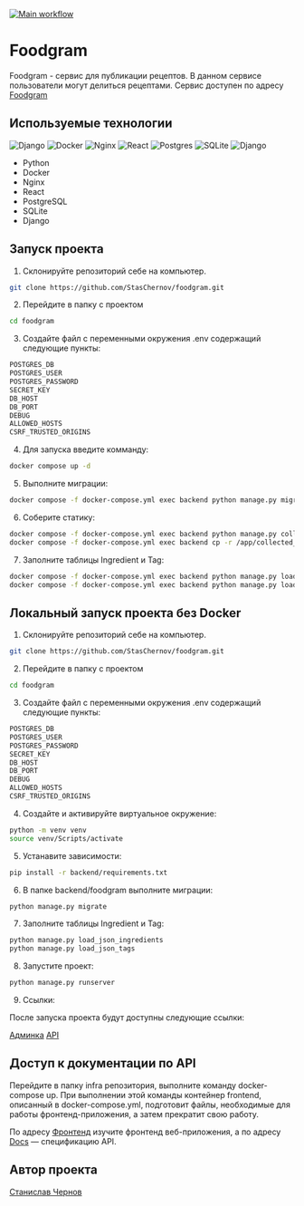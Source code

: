 [![Main workflow](https://github.com/StasChernov/foodgram/actions/workflows/main.yml/badge.svg)](https://github.com/StasChernov/foodgram/actions/workflows/main.yml)

#  Foodgram

Foodgram - сервис для публикации рецептов.
В данном сервисе пользователи могут делиться рецептами.
Сервис доступен по адресу [Foodgram](https://chefoodgram.zapto.org)

## Используемые технологии

![Django](https://img.shields.io/badge/django-%23092E20.svg?style=for-the-badge&logo=django&logoColor=white)
![Docker](https://img.shields.io/badge/docker-%230db7ed.svg?style=for-the-badge&logo=docker&logoColor=white)
![Nginx](https://img.shields.io/badge/nginx-%23009639.svg?style=for-the-badge&logo=nginx&logoColor=white)
![React](https://img.shields.io/badge/react-%2320232a.svg?style=for-the-badge&logo=react&logoColor=%2361DAFB)
![Postgres](https://img.shields.io/badge/Postgres-%23316192.svg?logo=postgresql&logoColor=white)
![SQLite](https://img.shields.io/badge/SQLite-%2307405e.svg?logo=sqlite&logoColor=white)
![Django](https://img.shields.io/badge/Django-%23092E20.svg?logo=django&logoColor=white)

- Python
- Docker
- Nginx
- React
- PostgreSQL
- SQLite
- Django

## Запуск проекта

1. Склонируйте репозиторий себе на компьютер.

```bash
git clone https://github.com/StasChernov/foodgram.git
```

2. Перейдите в папку с проектом

```bash
cd foodgram
```

3. Создайте файл с переменными окружения .env содержащий следующие пункты:

``` bash
POSTGRES_DB
POSTGRES_USER
POSTGRES_PASSWORD
SECRET_KEY
DB_HOST
DB_PORT
DEBUG
ALLOWED_HOSTS
CSRF_TRUSTED_ORIGINS
```

4. Для запуска введите комманду:

```bash
docker compose up -d
```

5. Выполните миграции:

```bash
docker compose -f docker-compose.yml exec backend python manage.py migrate
```

6. Соберите статику:

```bash
docker compose -f docker-compose.yml exec backend python manage.py collectstatic
docker compose -f docker-compose.yml exec backend cp -r /app/collected_static/. /static/static/
```

7. Заполните таблицы Ingredient и Tag:

```bash
docker compose -f docker-compose.yml exec backend python manage.py load_json_ingredients
docker compose -f docker-compose.yml exec backend python manage.py load_json_tags
```

## Локальный запуск проекта без Docker
1. Склонируйте репозиторий себе на компьютер.

```bash
git clone https://github.com/StasChernov/foodgram.git
```

2. Перейдите в папку с проектом

```bash
cd foodgram
```
3. Создайте файл с переменными окружения .env содержащий следующие пункты:

``` bash
POSTGRES_DB
POSTGRES_USER
POSTGRES_PASSWORD
SECRET_KEY
DB_HOST
DB_PORT
DEBUG
ALLOWED_HOSTS
CSRF_TRUSTED_ORIGINS
```

4. Создайте и активируйте виртуальное окружение:

```bash
python -m venv venv
source venv/Scripts/activate
``` 

5. Устанавите зависимости:

```bash
pip install -r backend/requirements.txt
```

6. В папке backend/foodgram выполните миграции:

```bash
python manage.py migrate
```

7. Заполните таблицы Ingredient и Tag:

```bash
python manage.py load_json_ingredients
python manage.py load_json_tags
```

8. Запустите проект:

```bash
python manage.py runserver
```

9. Ссылки:

После запуска проекта будут доступны следующие ссылки:

[Админка](http://127.0.0.1:8000/admin/)
[API](http://127.0.0.1:8000/api/)

## Доступ к документации по API

Перейдите в папку infra репозитория, выполните команду docker-compose up. При выполнении этой команды контейнер frontend, описанный в docker-compose.yml, подготовит файлы, необходимые для работы фронтенд-приложения, а затем прекратит свою работу.

По адресу [Фронтенд](http://localhost) изучите фронтенд веб-приложения, а по адресу [Docs](http://localhost/api/docs/) — спецификацию API.

## Автор проекта
[Станислав Чернов](https://github.com/StasChernov)
